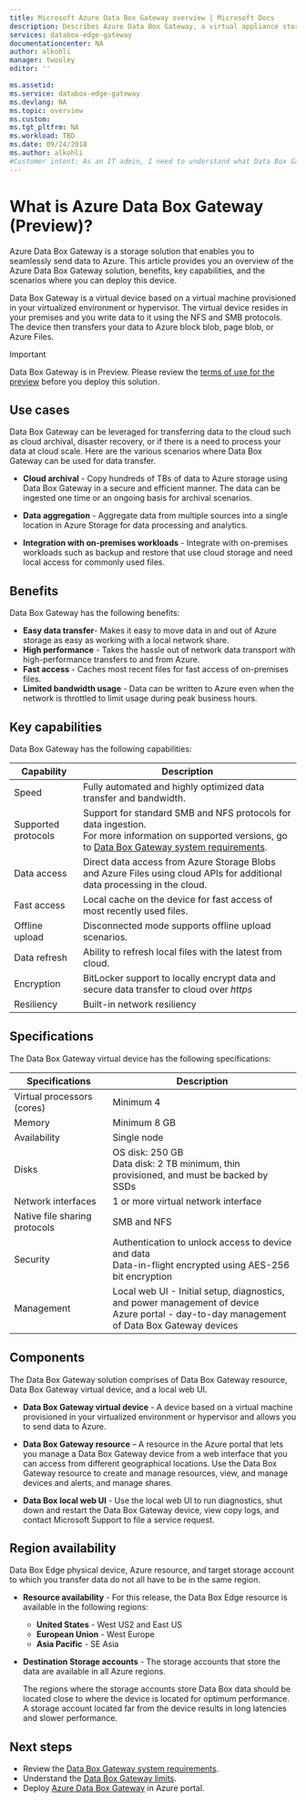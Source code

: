 ```yaml
---
title: Microsoft Azure Data Box Gateway overview | Microsoft Docs
description: Describes Azure Data Box Gateway, a virtual appliance storage solution that enables you to transfer data into Azure
services: databox-edge-gateway
documentationcenter: NA
author: alkohli
manager: twooley
editor: ''

ms.assetid: 
ms.service: databox-edge-gateway
ms.devlang: NA
ms.topic: overview
ms.custom:
ms.tgt_pltfrm: NA
ms.workload: TBD
ms.date: 09/24/2018
ms.author: alkohli
#Customer intent: As an IT admin, I need to understand what Data Box Gateway is and how it works so I can use it to send data to Azure.
---
```

# What is Azure Data Box Gateway (Preview)? 

Azure Data Box Gateway is a storage solution that enables you to seamlessly send data to Azure. This article provides you an overview of the Azure Data Box Gateway solution, benefits, key capabilities, and the scenarios where you can deploy this device. 

Data Box Gateway is a virtual device based on a virtual machine provisioned in your virtualized environment or hypervisor. The virtual device resides in your premises and you write data to it using the NFS and SMB protocols. The device then transfers your data to Azure block blob, page blob, or Azure Files. 

> [!IMPORTANT]
> Data Box Gateway is in Preview. Please review the [terms of use for the preview](https://azure.microsoft.com/support/legal/preview-supplemental-terms/) before you deploy this solution.

## Use cases

Data Box Gateway can be leveraged for transferring data to the cloud such as cloud archival, disaster recovery, or if there is a need to process your data at cloud scale. Here are the various scenarios where Data Box Gateway can be used for data transfer.

- **Cloud archival** - Copy hundreds of TBs of data to Azure storage using Data Box Gateway in a secure and efficient manner. The data can be ingested one time or an ongoing basis for archival scenarios.

- **Data aggregation** - Aggregate data from multiple sources into a single location in Azure Storage for data processing and analytics.  

- **Integration with on-premises workloads** - Integrate with on-premises workloads such as backup and restore that use cloud storage and need local access for commonly used files. 

## Benefits

Data Box Gateway has the following benefits:

- **Easy data transfer**- Makes it easy to move data in and out of Azure storage as easy as working with a local network share.  
- **High performance** - Takes the hassle out of network data transport with high-performance transfers to and from Azure. 
- **Fast access** - Caches most recent files for fast access of on-premises files.  
- **Limited bandwidth usage** - Data can be written to Azure even when the network is throttled to limit usage during peak business hours.  

## Key capabilities

Data Box Gateway has the following capabilities:

|Capability |Description  |
|---------|---------|
|Speed     | Fully automated and highly optimized data transfer and bandwidth.|
|Supported protocols     | Support for standard SMB and NFS protocols for data ingestion. <br> For more information on supported versions, go to [Data Box Gateway system requirements](data-box-gateway-system-requirements.md).|
|Data access     | Direct data access from Azure Storage Blobs and Azure Files using cloud APIs for additional data processing in the cloud.|
|Fast access     | Local cache on the device for fast access of most recently used files.|
|Offline upload     | Disconnected mode supports offline upload scenarios.|
|Data refresh     | Ability to refresh local files with the latest from cloud.|
|Encryption    | BitLocker support to locally encrypt data and secure data transfer to cloud over *https*       |
|Resiliency     | Built-in network resiliency        |


## Specifications

The Data Box Gateway virtual device has the following specifications:

| Specifications                                          | Description              |
|---------------------------------------------------------|--------------------------|
| Virtual processors (cores)   | Minimum 4 |            
| Memory  | Minimum 8 GB|
| Availability|Single node|
| Disks| OS disk: 250 GB <br> Data disk: 2 TB minimum, thin provisioned, and must be backed by SSDs|
| Network interfaces|1 or more virtual network interface|
| Native file sharing protocols|SMB and NFS  |
| Security| Authentication to unlock access to device and data <br> Data-in-flight encrypted using AES-256 bit encryption|
| Management| Local web UI - Initial setup, diagnostics, and power management of device <br> Azure portal - day-to-day management of Data Box Gateway devices       |


## Components

The Data Box Gateway solution comprises of Data Box Gateway resource, Data Box Gateway virtual device, and a local web UI.

* **Data Box Gateway virtual device** - A device based on a virtual machine provisioned in your virtualized environment or hypervisor and allows you to send data to Azure. 
    
* **Data Box Gateway resource** – A resource in the Azure portal that lets you manage a Data Box Gateway device from a web interface that you can access from different geographical locations. Use the Data Box Gateway resource to create and manage resources, view, and manage devices and alerts, and manage shares.  

    <!--![The Data Box Gateway service in Azure portal](media/data-box-overview/data-box-Gateway-service1.png)-->

    <!--For more information, go to [Use the Data Box Gateway service to administer your Data Box Gateway device](data-box-gateway-portal-ui-admin.md).-->

* **Data Box local web UI** - Use the local web UI to run diagnostics, shut down and restart the Data Box Gateway device, view copy logs, and contact Microsoft Support to file a service request.

    <!--![The Data Box Gateway local web UI](media/data-box-gateway-overview/data-box-gateway-local-web-ui.png)-->

    <!-- For information about using the web-based UI, go to [Use the web-based UI to administer your Data Box](data-box-gateway-portal-ui-admin.md).-->


## Region availability

Data Box Edge physical device, Azure resource, and target storage account to which you transfer data do not all have to be in the same region.

- **Resource availability** - For this release, the Data Box Edge resource is available in the following regions:
    - **United States** - West US2 and East US
    - **European Union** - West Europe
    - **Asia Pacific** - SE Asia

- **Destination Storage accounts** - The storage accounts that store the data are available in all Azure regions. 

    The regions where the storage accounts store Data Box data should be located close to where the device is located for optimum performance. A storage account located far from the device results in long latencies and slower performance. 


## Next steps

- Review the [Data Box Gateway system requirements](data-box-gateway-system-requirements.md).
- Understand the [Data Box Gateway limits](data-box-gateway-limits.md).
- Deploy [Azure Data Box Gateway](data-box-gateway-deploy-prep.md) in Azure portal.




